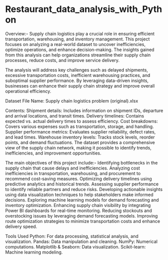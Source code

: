 # Restaurant_data_analysis_with_Python

Overview:-
Supply chain logistics play a crucial role in ensuring efficient transportation, warehousing, and inventory management. This project focuses on analyzing a real-world dataset to uncover inefficiencies, optimize operations, and enhance decision-making. The insights gained from this analysis can help organizations streamline their supply chain processes, reduce costs, and improve service delivery.

The analysis will address key challenges such as delayed shipments, excessive transportation costs, inefficient warehousing practices, and suboptimal supplier performance. By leveraging data-driven insights, businesses can enhance their supply chain strategy and improve overall operational efficiency.

Dataset
File Name: Supply chain logistics problem (original).xlsx

Contents:
Shipment details: Includes information on shipment IDs, departure and arrival locations, and transit times.
Delivery timelines: Contains expected vs. actual delivery times to assess efficiency.
Cost breakdowns: Covers various expenses such as transportation, storage, and handling.
Supplier performance metrics: Evaluates supplier reliability, defect rates, and lead times.
Warehouse inventory levels: Tracks stock levels, reorder points, and demand fluctuations.
The dataset provides a comprehensive view of the supply chain network, making it possible to identify trends, inefficiencies, and improvement opportunities.


The main objectives of this project include:-
Identifying bottlenecks in the supply chain that cause delays and inefficiencies.
Analyzing cost inefficiencies in transportation, warehousing, and procurement to recommend cost-saving measures.
Optimizing delivery timelines using predictive analytics and historical trends.
Assessing supplier performance to identify reliable partners and reduce risks.
Developing actionable insights using data visualization techniques to help stakeholders make informed decisions.
Exploring machine learning models for demand forecasting and inventory optimization.
Enhancing supply chain visibility by integrating Power BI dashboards for real-time monitoring.
Reducing stockouts and overstocking issues by leveraging demand forecasting models.
Improving route optimization strategies to minimize transportation costs and enhance delivery speed.

Tools Used
Python: For data processing, statistical analysis, and visualization.
Pandas: Data manipulation and cleaning.
NumPy: Numerical computations.
Matplotlib & Seaborn: Data visualization.
Scikit-learn: Machine learning modeling.


